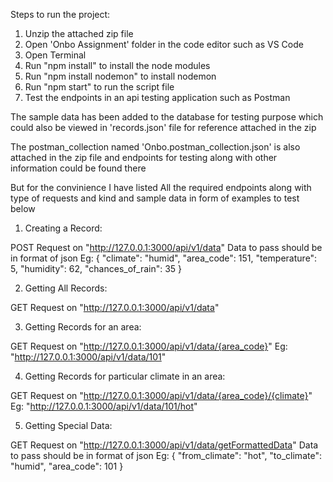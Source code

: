 Steps to run the project:

1. Unzip the attached zip file
2. Open 'Onbo Assignment' folder in the code editor such as VS Code
3. Open Terminal
4. Run "npm install" to install the node modules
5. Run "npm install nodemon" to install nodemon
6. Run "npm start" to run the script file
7. Test the endpoints in an api testing application such as Postman

The sample data has been added to the database for testing purpose which could also be viewed in 'records.json' file for reference  attached in the zip

The postman_collection named 'Onbo.postman_collection.json' is also attached in the zip file and endpoints for testing along with other information could be found there

But for the convinience I have listed All the required endpoints along with type of requests and kind and sample data in form of examples to test below


1. Creating a Record:

POST Request on "http://127.0.0.1:3000/api/v1/data"
Data to pass should be in format of json
Eg:
{
    "climate": "humid",
    "area_code": 151,
    "temperature": 5,
    "humidity": 62,
    "chances_of_rain": 35
}

2. Getting All Records:

GET Request on "http://127.0.0.1:3000/api/v1/data"

3. Getting Records for an area:

GET Request on "http://127.0.0.1:3000/api/v1/data/{area_code}"
Eg:
"http://127.0.0.1:3000/api/v1/data/101"

4. Getting Records for particular climate in an area:

GET Request on "http://127.0.0.1:3000/api/v1/data/{area_code}/{climate}"
Eg:
"http://127.0.0.1:3000/api/v1/data/101/hot"

5. Getting Special Data:

GET Request on "http://127.0.0.1:3000/api/v1/data/getFormattedData"
Data to pass should be in format of json
Eg:
{
  "from_climate": "hot",
  "to_climate": "humid",
  "area_code": 101
}

